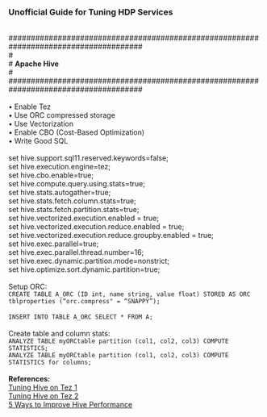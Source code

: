 <h3>Unofficial Guide for Tuning HDP Services</h3>

<br>######################################################################################
<br>#
<br># <b>Apache Hive</b>
<br>#
<br>######################################################################################
<br>
<br>&bull; Enable Tez
<br>&bull; Use ORC compressed storage
<br>&bull; Use Vectorization
<br>&bull; Enable CBO (Cost-Based Optimization)
<br>&bull; Write Good SQL
<br>
<br>set hive.support.sql11.reserved.keywords=false; 
<br>set hive.execution.engine=tez;
<br>set hive.cbo.enable=true;
<br>set hive.compute.query.using.stats=true;
<br>set hive.stats.autogather=true;
<br>set hive.stats.fetch.column.stats=true;
<br>set hive.stats.fetch.partition.stats=true;
<br>set hive.vectorized.execution.enabled = true;
<br>set hive.vectorized.execution.reduce.enabled = true;
<br>set hive.vectorized.execution.reduce.groupby.enabled = true;
<br>set hive.exec.parallel=true;
<br>set hive.exec.parallel.thread.number=16;
<br>set hive.exec.dynamic.partition.mode=nonstrict;
<br>set hive.optimize.sort.dynamic.partition=true;
<br>
<br>Setup ORC:
<br>```CREATE TABLE A_ORC (ID int, name string, value float) STORED AS ORC tblproperties (“orc.compress" = “SNAPPY”);```
<br>
<br>```INSERT INTO TABLE A_ORC SELECT * FROM A;```
<br>
<br>Create table and column stats:
<br>```ANALYZE TABLE myORCtable partition (col1, col2, col3) COMPUTE STATISTICS;```
<br>```ANALYZE TABLE myORCtable partition (col1, col2, col3) COMPUTE STATISTICS for columns;```
<br>
<br><b>References:</b>
<br><a href="https://community.hortonworks.com/content/kbentry/14309/demystify-tez-tuning-step-by-step.html">Tuning Hive on Tez 1</a>
<br><a href="https://community.hortonworks.com/articles/22419/hive-on-tez-performance-tuning-determining-reducer.html">Tuning Hive on Tez 2</a>
<br><a href="http://hortonworks.com/blog/5-ways-make-hive-queries-run-faster/">5 Ways to Improve Hive Performance</a>
